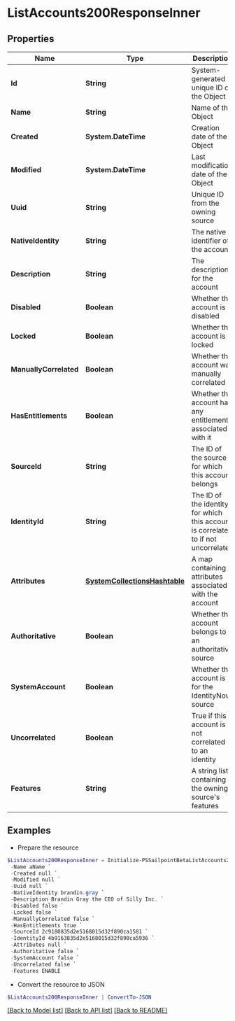 # ListAccounts200ResponseInner
## Properties

Name | Type | Description | Notes
------------ | ------------- | ------------- | -------------
**Id** | **String** | System-generated unique ID of the Object | [optional] [readonly] 
**Name** | **String** | Name of the Object | 
**Created** | **System.DateTime** | Creation date of the Object | [optional] [readonly] 
**Modified** | **System.DateTime** | Last modification date of the Object | [optional] [readonly] 
**Uuid** | **String** | Unique ID from the owning source | [optional] 
**NativeIdentity** | **String** | The native identifier of the account | [optional] 
**Description** | **String** | The description for the account | [optional] 
**Disabled** | **Boolean** | Whether the account is disabled | [optional] 
**Locked** | **Boolean** | Whether the account is locked | [optional] 
**ManuallyCorrelated** | **Boolean** | Whether the account was manually correlated | [optional] 
**HasEntitlements** | **Boolean** | Whether the account has any entitlements associated with it | [optional] 
**SourceId** | **String** | The ID of the source for which this account belongs | [optional] 
**IdentityId** | **String** | The ID of the identity for which this account is correlated to if not uncorrelated | [optional] 
**Attributes** | [**SystemCollectionsHashtable**](.md) | A map containing attributes associated with the account | [optional] 
**Authoritative** | **Boolean** | Whether this account belongs to an authoritative source | [optional] 
**SystemAccount** | **Boolean** | Whether this account is for the IdentityNow source | [optional] 
**Uncorrelated** | **Boolean** | True if this account is not correlated to an identity | [optional] 
**Features** | **String** | A string list containing the owning source&#39;s features | [optional] 

## Examples

- Prepare the resource
```powershell
$ListAccounts200ResponseInner = Initialize-PSSailpointBetaListAccounts200ResponseInner  -Id id12345 `
 -Name aName `
 -Created null `
 -Modified null `
 -Uuid null `
 -NativeIdentity brandin.gray `
 -Description Brandin Gray the CEO of Silly Inc. `
 -Disabled false `
 -Locked false `
 -ManuallyCorrelated false `
 -HasEntitlements true `
 -SourceId 2c9180835d2e5168015d32f890ca1581 `
 -IdentityId 4b9163835d2e5168015d32f890ca5936 `
 -Attributes null `
 -Authoritative false `
 -SystemAccount false `
 -Uncorrelated false `
 -Features ENABLE
```

- Convert the resource to JSON
```powershell
$ListAccounts200ResponseInner | ConvertTo-JSON
```

[[Back to Model list]](../README.md#documentation-for-models) [[Back to API list]](../README.md#documentation-for-api-endpoints) [[Back to README]](../README.md)

